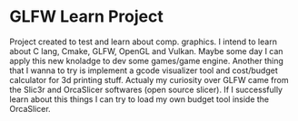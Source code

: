 # GLFW Learn Project #

Project created to test and learn about comp. graphics.
I intend to learn about C lang, Cmake, GLFW, OpenGL and Vulkan.
Maybe some day I can apply this new knoladge to dev some games/game engine.
Another thing that I wanna to try is implement a gcode visualizer tool and cost/budget calculator
for 3d printing stuff.
Actualy my curiosity over GLFW came from the Slic3r and OrcaSlicer softwares (open source slicer). If I successfully learn about this things I can try to load my own budget tool inside the OrcaSlicer.
